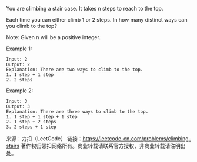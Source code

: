 You are climbing a stair case. It takes n steps to reach to the top.

Each time you can either climb 1 or 2 steps. In how many distinct ways can you climb to the top?

Note: Given n will be a positive integer.

Example 1:

    Input: 2
    Output: 2
    Explanation: There are two ways to climb to the top.
    1. 1 step + 1 step
    2. 2 steps
Example 2:

    Input: 3
    Output: 3
    Explanation: There are three ways to climb to the top.
    1. 1 step + 1 step + 1 step
    2. 1 step + 2 steps
    3. 2 steps + 1 step

来源：力扣（LeetCode）
链接：https://leetcode-cn.com/problems/climbing-stairs
著作权归领扣网络所有。商业转载请联系官方授权，非商业转载请注明出处。
